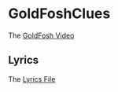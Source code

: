 # GoldFoshClues

The [GoldFosh Video](https://www.youtube.com/watch?v=gXzD4p3TR2A)

## Lyrics

The [Lyrics File](/lyrics/README.md)

